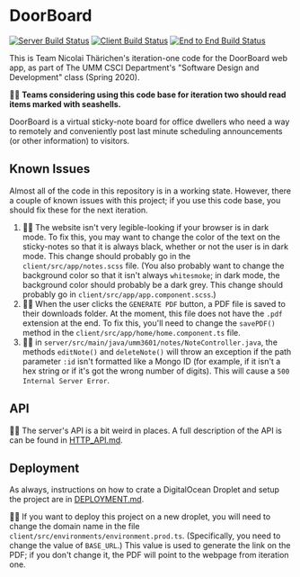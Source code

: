 # DoorBoard

[![Server Build Status](../../workflows/Server%20Java/badge.svg)](../../actions?query=workflow%3A"Server+Java")
[![Client Build Status](../../workflows/Client%20Angular/badge.svg)](../../actions?query=workflow%3A"Client+Angular")
[![End to End Build Status](../../workflows/End-to-End/badge.svg)](../../actions?query=workflow%3AEnd-to-End)

This is Team Nicolai Thärichen's iteration-one code for the DoorBoard web app,
as part of The UMM CSCI Department's "Software Design and Development" class
(Spring 2020).

🐚🐚 **Teams considering using this code base for iteration two should read
items marked with seashells.**

DoorBoard is a virtual sticky-note board for office dwellers who need a way to
remotely and conveniently post last minute scheduling announcements (or other
information) to visitors.

## Known Issues

Almost all of the code in this repository is in a working state. However, there
a couple of known issues with this project; if you use this code base, you
should fix these for the next iteration.

1. 🐚🐚 The website isn't very legible-looking if your browser is in dark
   mode. To fix this, you may want to change the color of the text on the
   sticky-notes so that it is always black, whether or not the user is in dark
   mode. This change should probably go in the `client/src/app/notes.scss`
   file. (You also probably want to change the background color so that it
   isn't always `whitesmoke`; in dark mode, the background color should
   probably be a dark grey. This change should probably go in
   `client/src/app/app.component.scss`.)
2. 🐚🐚 When the user clicks the `GENERATE PDF` button, a PDF file is saved to
   their downloads folder. At the moment, this file does not have the `.pdf`
   extension at the end. To fix this, you'll need to change the `savePDF()`
   method in the `client/src/app/home/home.component.ts` file.
3. 🐚🐚 in `server/src/main/java/umm3601/notes/NoteController.java`, the
   methods `editNote()` and `deleteNote()` will throw an exception if the
   path parameter `:id` isn't formatted like a Mongo ID (for example, if
   it isn't a hex string or if it's got the wrong number of digits). This will
   cause a `500 Internal Server Error`.

## API

🐚🐚 The server's API is a bit weird in places. A full description of
the API is can be found in [HTTP_API.md](HTTP_API.md).

## Deployment

As always, instructions on how to crate a DigitalOcean Droplet and setup the project are in [DEPLOYMENT.md](DEPLOYMENT.md).

🐚🐚 If you want to deploy this project on a new droplet, you will need to
change the domain name in the file
`client/src/environments/environment.prod.ts`. (Specifically, you need to
change the value of `BASE_URL`.) This value is used to generate the link on
the PDF; if you don't change it, the PDF will point to the webpage from
iteration one.